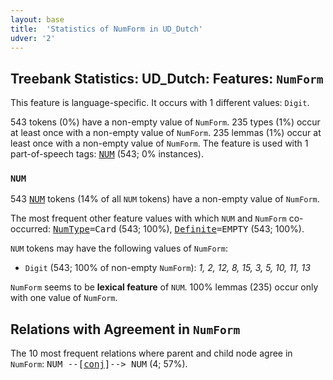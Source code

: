 ```yaml
---
layout: base
title:  'Statistics of NumForm in UD_Dutch'
udver: '2'
---
```


## Treebank Statistics: UD_Dutch: Features: `NumForm`

This feature is language-specific.
It occurs with 1 different values: `Digit`.

543 tokens (0%) have a non-empty value of `NumForm`.
235 types (1%) occur at least once with a non-empty value of `NumForm`.
235 lemmas (1%) occur at least once with a non-empty value of `NumForm`.
The feature is used with 1 part-of-speech tags: <tt><a href="nl-pos-NUM.html">NUM</a></tt> (543; 0% instances).

### `NUM`

543 <tt><a href="nl-pos-NUM.html">NUM</a></tt> tokens (14% of all `NUM` tokens) have a non-empty value of `NumForm`.

The most frequent other feature values with which `NUM` and `NumForm` co-occurred: <tt><a href="nl-feat-NumType.html">NumType</a></tt><tt>=Card</tt> (543; 100%), <tt><a href="nl-feat-Definite.html">Definite</a></tt><tt>=EMPTY</tt> (543; 100%).

`NUM` tokens may have the following values of `NumForm`:

* `Digit` (543; 100% of non-empty `NumForm`): <em>1, 2, 12, 8, 15, 3, 5, 10, 11, 13</em>

`NumForm` seems to be **lexical feature** of `NUM`. 100% lemmas (235) occur only with one value of `NumForm`.

## Relations with Agreement in `NumForm`

The 10 most frequent relations where parent and child node agree in `NumForm`:
<tt>NUM --[<tt><a href="nl-dep-conj.html">conj</a></tt>]--> NUM</tt> (4; 57%).

